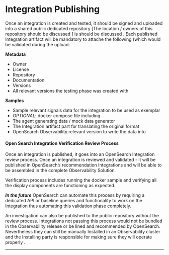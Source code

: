 # Integration Publishing

Once an integration is created and tested, it should be signed and uploaded into a shared public dedicated repository   [The location / owners of this repository should be discussed ] is should be discussed .
Each published Integration artifact will be mandatory to attache the following (which would be validated during the upload:

**Metadata**
- Owner
- License
- Repository
- Documentation
- Versions
- All relevant versions the testing phase was created with

**Samples**
- Sample relevant signals data for the integration to be used as exemplar
- *OPTIONAL*: docker compose file including
- The agent generating data / mock data generator
- The Integration artifact part for translating the original format
- OpenSearch Observability relevant version to write the data into


#### **Open Search Integration Verification Review Process**

Once an integration is published, it goes into an OpenSearch Integration review process.
Once an integration is reviewed and validated - it will be published in OpenSearch’s recommendation Integrations and will be able to be assembled in the complete Observability Solution.

Verification process includes running the docker sample and verifying all the display components are functioning as expected.

***In the future*** OpenSearch can automate this process by requiring a dedicated API or baseline queries and functionality to work on the Integration thus automating this validation phase completely.

An investigation can also be published to the public repository without the review process. Integrations not passing this process would not be bundled in the Observability release or be lined and recommended by OpenSearch. Nevertheless they can still be manually Installed in an Observability cluster and the Installing party is responsible for making sure they will operate properly .

* * *

